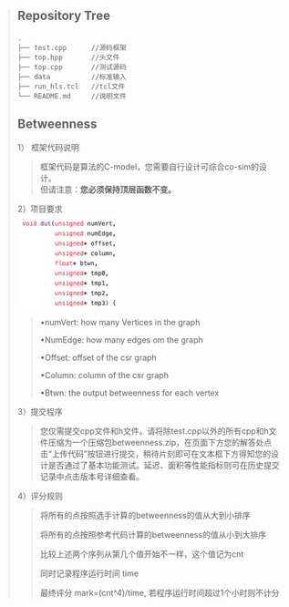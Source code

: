   >## Repository Tree
  >
  >```
  >.
  >├── test.cpp      //源码框架
  >├── top.hpp       //头文件
  >├── top.cpp       //测试源码
  >├── data          //标准输入
  >├── run_hls.tcl   //tcl文件
  >└── README.md     //说明文件
  >```
  >
  >## Betweenness
  >
  >  1）	框架代码说明
  >
  >  >框架代码是算法的C-model，您需要自行设计可综合co-sim的设计。  
  >  >但请注意：**您必须保持顶层函数不变。**
  >
  >  2）项目要求  
  > ![](../assets/1.png)
  >
  >
  >  >•numVert: how many Vertices in the graph
  >  >
  >  >•NumEdge: how many edges om the graph
  >  >
  >  >•Offset: offset of the csr graph
  >  >
  >  >•Column: column of the csr graph
  >  >
  >  >•Btwn: the output betweenness for each vertex
  >
  >  3）提交程序
  >
  >  >您仅需提交cpp文件和h文件。请将除test.cpp以外的所有cpp和h文件压缩为一个压缩包betweenness.zip，在页面下方您的解答处点击“上传代码”按钮进行提交，稍待片刻即可在文本框下方得知您的设计是否通过了基本功能测试。延迟、面积等性能指标则可在历史提交记录中点击版本号详细查看。
  >
  >  4）评分规则
  >
  >  >将所有的点按照选手计算的betweenness的值从大到小排序
  >  >
  >  >将所有的点按照参考代码计算的betweenness的值从小到大排序
  >  >
  >  >比较上述两个序列从第几个值开始不一样，这个值记为cnt
  >  >
  >  >同时记录程序运行时间 time
  >  >
  >  >最终评分 mark=(cnt^4)/time, 若程序运行时间超过1个小时则不计分
